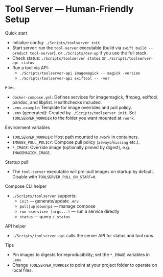 # Tool Server — Human-Friendly Setup

Quick start
- Initialize config: `./Scripts/toolserver init`
- Start server: run the `tool-server` executable (build via `swift build --product tool-server`), or `./Scripts/dev-up` if you use the full stack.
- Check status: `./Scripts/toolserver status` or `./Scripts/toolserver-api status`
- Run a tool via API:
  - `./Scripts/toolserver-api imagemagick -- magick -version`
  - `./Scripts/toolserver-api exiftool -- -ver`

Files
- `docker-compose.yml`: Defines services for imagemagick, ffmpeg, exiftool, pandoc, and libplist. Healthchecks included.
- `.env.example`: Template for image overrides and pull policy.
- `.env` (generated): Created by `./Scripts/toolserver init`. Set `TOOLSERVER_WORKDIR` to the folder you want mounted at `/work`.

Environment variables
- `TOOLSERVER_WORKDIR`: Host path mounted to `/work` in containers.
- `IMAGES_PULL_POLICY`: Compose pull policy (`always`/`missing` etc.).
- `*_IMAGE`: Override image (optionally pinned by digest), e.g. `IMAGEMAGICK_IMAGE`.

Startup pull
- The `tool-server` executable will pre-pull images on startup by default. Disable with `TOOLSERVER_PULL_ON_START=0`.

Compose CLI helper
- `./Scripts/toolserver` supports:
  - `init` — generate/update `.env`
  - `pull|up|down|ps` — manage compose
  - `run <service> [args...]` — run a service directly
  - `status` — query `/_status`

API helper
- `./Scripts/toolserver-api` calls the server API for status and tool runs.

Tips
- Pin images to digests for reproducibility; set the `*_IMAGE` variables in `.env`.
- Change `TOOLSERVER_WORKDIR` to point at your project folder to operate on local files.

